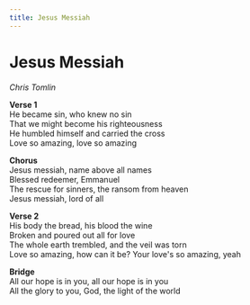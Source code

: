 ```yaml
---
title: Jesus Messiah  
---
```


# Jesus Messiah  
  
_Chris Tomlin_  
  
**Verse 1**  
He became sin, who knew no sin  
That we might become his righteousness  
He humbled himself and carried the cross  
Love so amazing, love so amazing  
  
**Chorus**  
Jesus messiah, name above all names  
Blessed redeemer, Emmanuel  
The rescue for sinners, the ransom from heaven  
Jesus messiah, lord of all  
  
**Verse 2**  
His body the bread, his blood the wine  
Broken and poured out all for love  
The whole earth trembled, and the veil was torn  
Love so amazing, how can it be? Your love's so amazing, yeah  
  
**Bridge**  
All our hope is in you, all our hope is in you  
All the glory to you, God, the light of the world  